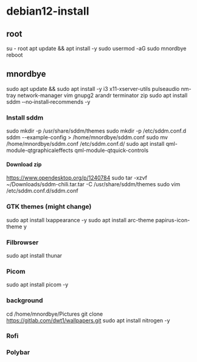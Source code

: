 # debian12-install
## root
su - root
apt update && apt install -y sudo
usermod -aG sudo mnordbye
reboot
## mnordbye
sudo apt update && sudo apt install -y i3 x11-xserver-utils pulseaudio nm-tray network-manager vim gnupg2 arandr terminator zip 
sudo apt install sddm ‑‑no‑install‑recommends -y
### Install sddm
sudo mkdir -p /usr/share/sddm/themes
sudo mkdir -p /etc/sddm.conf.d
sddm --example-config > /home/mnordbye/sddm.conf
sudo mv /home/mnordbye/sddm.conf /etc/sddm.conf.d/
sudo apt install qml-module-qtgraphicaleffects qml-module-qtquick-controls
#### Download zip
https://www.opendesktop.org/p/1240784
sudo tar -xzvf ~/Downloads/sddm-chili.tar.tar -C /usr/share/sddm/themes
sudo vim /etc/sddm.conf.d/sddm.conf
### GTK themes (might change)
sudo apt install lxappearance -y
sudo apt install arc-theme papirus-icon-theme y
### Filbrowser
sudo apt install thunar
### Picom
sudo apt install picom -y
### background
cd /home/mnordbye/Pictures
git clone https://gitlab.com/dwt1/wallpapers.git
sudo apt install nitrogen -y
### Rofi

### Polybar


